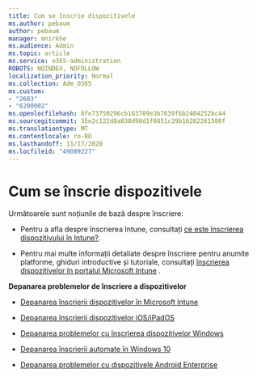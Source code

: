 ```yaml
---
title: Cum se înscrie dispozitivele
ms.author: pebaum
author: pebaum
manager: mnirkhe
ms.audience: Admin
ms.topic: article
ms.service: o365-administration
ROBOTS: NOINDEX, NOFOLLOW
localization_priority: Normal
ms.collection: Adm_O365
ms.custom:
- "2683"
- "6200002"
ms.openlocfilehash: 8fe73750296cb163789e3b7639f6b2404252bc44
ms.sourcegitcommit: 35e2c122d8a838d98d1f0851c29b16282261580f
ms.translationtype: MT
ms.contentlocale: ro-RO
ms.lasthandoff: 11/17/2020
ms.locfileid: "49089227"
---
```

# <a name="how-to-enroll-devices"></a>Cum se înscrie dispozitivele

Următoarele sunt noțiunile de bază despre înscriere:

- Pentru a afla despre înscrierea Intune, consultați [ce este înscrierea dispozitivului în Intune?](https://docs.microsoft.com/mem/intune/enrollment/device-enrollment).

- Pentru mai multe informații detaliate despre înscriere pentru anumite platforme, ghiduri introductive și tutoriale, consultați [înscrierea dispozitivelor în portalul Microsoft Intune](https://docs.microsoft.com/mem/intune/enrollment/) .

**Depanarea problemelor de înscriere a dispozitivelor**

- [Depanarea înscrierii dispozitivelor în Microsoft Intune](https://docs.microsoft.com/mem/intune/enrollment/troubleshoot-device-enrollment-in-intune)

- [Depanarea înscrierii dispozitivelor iOS/iPadOS](https://docs.microsoft.com/mem/intune/enrollment/troubleshoot-ios-enrollment-errors)

- [Depanarea problemelor cu înscrierea dispozitivelor Windows](https://docs.microsoft.com/mem/intune/enrollment/troubleshoot-windows-enrollment-errors)

- [Depanarea înscrierii automate în Windows 10](https://docs.microsoft.com/mem/intune/enrollment/troubleshoot-windows-auto-enrollment)

- [Depanarea problemelor cu dispozitivele Android Enterprise](https://docs.microsoft.com/mem/intune/enrollment/troubleshoot-android-enrollment)


